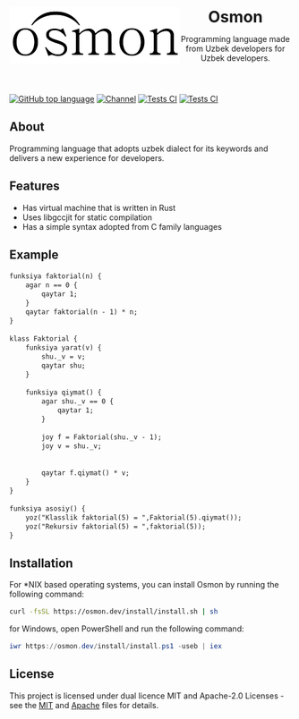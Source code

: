 
<header>
<picture>
  <source media="(prefers-color-scheme: dark)" srcset="https://github.com/osmon-lang/.github/raw/main/ASSETS/Osmon%20White.png">
  <img alt="Osmon's Logo" height="100" align="left" src="https://github.com/osmon-lang/.github/raw/main/ASSETS/Osmon%20Black.png">
</picture>
<h1 style="display: inline">Osmon</h1>

Programming language made from Uzbek developers for Uzbek developers.

</header>

[![GitHub top language](https://img.shields.io/github/languages/top/osmon-lang/osmon?color=232323&logo=github&labelColor=232323)](https://github.com/osmon-lang/osmon)
[![Channel](https://img.shields.io/badge/telegram-grey?color=232323&label=chat&logo=telegram&labelColor=232323)](https://t.me/osmonlang)
[![Tests CI](https://img.shields.io/github/actions/workflow/status/osmon-lang/osmon/release.yaml?color=232323&label=release&logo=github-actions&labelColor=232323)](https://github.com/osmon-lang/osmon/actions/workflows/release.yaml)
[![Tests CI](https://img.shields.io/github/actions/workflow/status/osmon-lang/osmon/osmon.yaml?color=232323&label=test&logo=github-actions&labelColor=232323)](https://github.com/osmon-lang/osmon/actions/workflows/osmon.yaml)
 
## About

Programming language that adopts uzbek dialect for its keywords and delivers a new experience for developers.

## Features

- Has virtual machine that is written in Rust
- Uses libgccjit for static compilation
- Has a simple syntax adopted from C family languages

## Example

```
funksiya faktorial(n) {
    agar n == 0 {
        qaytar 1;
    }
    qaytar faktorial(n - 1) * n;
}

klass Faktorial {
    funksiya yarat(v) {
        shu._v = v;
        qaytar shu;
    }

    funksiya qiymat() {
        agar shu._v == 0 {
            qaytar 1;
        }

        joy f = Faktorial(shu._v - 1);
        joy v = shu._v;


        qaytar f.qiymat() * v;
    }
}

funksiya asosiy() {
    yoz("Klasslik faktorial(5) = ",Faktorial(5).qiymat());
    yoz("Rekursiv faktorial(5) = ",faktorial(5));
}
```

## Installation

For *NIX based operating systems, you can install Osmon by running the following command:

```bash
curl -fsSL https://osmon.dev/install/install.sh | sh
```

for Windows, open PowerShell and run the following command:

```powershell
iwr https://osmon.dev/install/install.ps1 -useb | iex
```

## License

This project is licensed under dual licence MIT and Apache-2.0 Licenses - see the [MIT](../license-mit) and [Apache](../license-apache) files for details.